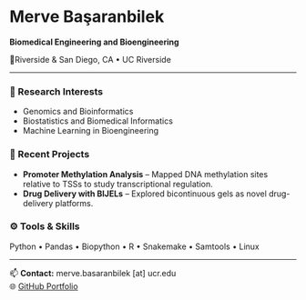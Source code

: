 # Merve Başaranbilek

**Biomedical Engineering and Bioengineering**  
 

📍Riverside & San Diego, CA • UC Riverside 

---

### 🔬 Research Interests
- Genomics and Bioinformatics  
- Biostatistics and Biomedical Informatics  
- Machine Learning in Bioengineering  

### 🧪 Recent Projects  
- **Promoter Methylation Analysis** – Mapped DNA methylation sites relative to TSSs to study transcriptional regulation.  
- **Drug Delivery with BIJELs** – Explored bicontinuous gels as novel drug-delivery platforms.  

### ⚙️ Tools & Skills
Python • Pandas • Biopython • R • Snakemake • Samtools • Linux 

---

📫 **Contact:** merve.basaranbilek [at] ucr.edu  
🌐 [GitHub Portfolio](https://github.com/mervebasaranbilek)  
